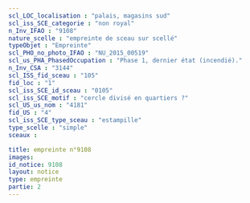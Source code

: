 ```yaml
---
scl_LOC_localisation : "palais, magasins sud"
scl_iss_SCE_categorie : "non royal"
n_Inv_IFAO : "9108"
nature_scelle : "empreinte de sceau sur scellé"
typeObjet : "Empreinte"
scl_PHO_no_photo_IFAO : "NU_2015_00519"
scl_us_PHA_PhasedOccupation : "Phase 1, dernier état (incendié)."
n_Inv_CSA : "3144"
scl_ISS_fid_sceau : "105"
fid_loc : "1"
scl_iss_SCE_id_sceau : "0105"
scl_iss_SCE_motif : "cercle divisé en quartiers ?"
scl_US_us_nom : "4181"
fid_US : "4"
scl_iss_SCE_type_sceau : "estampille"
type_scelle : "simple"
sceaux :

title: empreinte n°9108
images: 
id_notice: 9108
layout: notice
type: empreinte
partie: 2
---
```

